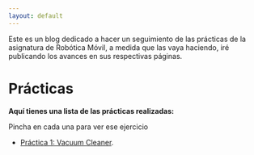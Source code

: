 ```yaml
---
layout: default
---
```


Este es un blog dedicado a hacer un seguimiento de las prácticas de la asignatura de Robótica Móvil, a medida que las vaya haciendo, iré publicando los avances en
sus respectivas páginas.

# Prácticas

**Aquí tienes una lista de las prácticas realizadas:**

Pincha en cada una para ver ese ejercicio

* [Práctica 1: Vacuum Cleaner](./vacuum_cleaner.md).
